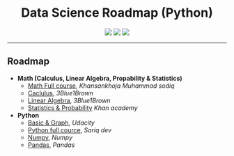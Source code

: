 <p align="center"><h1 align="center">Data Science Roadmap (Python)</h1></p>


<p align="center">
<a href="https://www.linkedin.com/in/bekhruz-nutfilloyev/"><img src="https://img.shields.io/badge/-Linkedin-white?style=flat-square&logo=Linkedin&logoColor=blue&link=https://github.com/yoshlikmedia"/></a> 
<a href="https://t.me/yoshlik_media"><img src="https://img.shields.io/badge/-Telegram-blue?style=flat-square&logo=Telegram&logoColor=white&link=https://t.me/yoshlik_media"/></a>
<a href="mailto:yoshlikmedia@gmail.com"><img src="https://img.shields.io/badge/-Gmail-c14438?style=flat-square&logo=Gmail&logoColor=white&link=mailto:yoshlikmedia@gmail.com"/></a>
</p>

---

## Roadmap
- **Math (Calculus, Linear Algebra, Propability & Statistics)** 
  - [Math Full course](https://www.youtube.com/channel/UCda9QEYs_hh6L12phUWNoNg/), *Khansankhoja Muhammad sodiq*
  - [Caclulus](https://youtube.com/playlist?list=PLZHQObOWTQDMsr9K-rj53DwVRMYO3t5Yr), *3Blue1Brown*
  - [Linear Algebra](https://youtube.com/playlist?list=PLZHQObOWTQDPD3MizzM2xVFitgF8hE_ab), *3Blue1Brown*
  - [Statistics & Probability](https://www.khanacademy.org/math/statistics-probability) _Khan academy_
- **Python**
  - [Basic & Graph](https://classroom.udacity.com/nanodegrees/nd004-1mac-v2/), _Udacity_ 
  - [Python full cource](https://python.sariq.dev/), _Sariq dev_
  - [Numpy](https://ai.mohirdev.uz/courses/ds/lesson/numpy-bilan-tanishamiz/), _Numpy_
  - [Pandas](https://ai.mohirdev.uz/courses/ds/lesson/series-malumotlar-tuzilmasi/), _Pandas_
